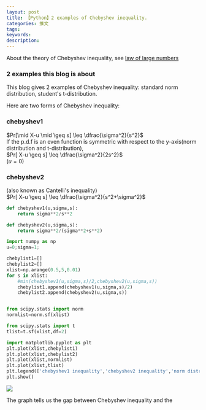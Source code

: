 ```yaml
---
layout: post
title: 【Python】2 examples of Chebyshev inequality.
categories: 推文
tags:
keywords:
description:
---
```

About the theory of Chebyshev inequality, see [law of large numbers](http://www.guofei.site/2017/08/04/chebyshev.html)  




### 2 examples this blog is about
This blog gives 2 examples of Chebyshev inequality: standard norm distribution, student's t-distribution.  

Here are two forms of Chebyshev inequality:  

### chebyshev1  
$Pr[\mid X-u \mid \geq s] \leq \dfrac{\sigma^2}{s^2}$  
If the p.d.f is an even function is symmetric with respect to the y-axis(norm distribution and t-distribution),   
$Pr[ X-u  \geq s] \leq \dfrac{\sigma^2}{2s^2}$  
$(u=0)$  

### chebyshev2  
(also known as Cantelli's inequality)  
$Pr[ X-u  \geq s] \leq \dfrac{\sigma^2}{s^2+\sigma^2}$  



```py
def chebyshev1(u,sigma,s):
    return sigma**2/s**2

def chebyshev2(u,sigma,s):
    return sigma**2/(sigma**2+s**2)

import numpy as np
u=0;sigma=1;

chebylist1=[]
chebylist2=[]
xlist=np.arange(0.5,5,0.01)
for s in xlist:
    #min(chebyshev1(u,sigma,s)/2,chebyshev2(u,sigma,s))
    chebylist1.append(chebyshev1(u,sigma,s)/2)
    chebylist2.append(chebyshev2(u,sigma,s))


from scipy.stats import norm
normlist=norm.sf(xlist)

from scipy.stats import t
tlist=t.sf(xlist,df=2)

import matplotlib.pyplot as plt
plt.plot(xlist,chebylist1)
plt.plot(xlist,chebylist2)
plt.plot(xlist,normlist)
plt.plot(xlist,tlist)
plt.legend(['chebyshev1 inequality','chebyshev2 inequality','norm distribution equality','t-distribution equality'])
plt.show()
```

<img src='http://www.guofei.site/public/postimg/chebyshev.png'>

The graph tells us the gap between Chebyshev inequality and the
